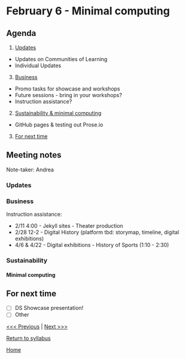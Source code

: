 # February 6 - Minimal computing

## Agenda
1. [Updates](#meeting-notes)
  - Updates on Communities of Learning
  - Individual Updates
3. [Business](#business)
  - Promo tasks for showcase and workshops
  - Future sessions - bring in your workshops?
  - Instruction assistance?
2. [Sustainability & minimal computing](#sustainability)
  - GitHub pages & testing out Prose.io
3. [For next time](#for-next-time)

## Meeting notes
Note-taker: Andrea

### Updates

### Business

Instruction assistance:
- 2/11 4:00 - Jekyll sites - Theater production
- 2/28 12-2 - Digital History (platform tbd: storymap, timeline, digital exhibitions)
- 4/6 & 4/22 - Digital exhibitions - History of Sports (1:10 - 2:30)

### Sustainability

#### Minimal computing


## For next time
- [ ] DS Showcase presentation!
- [ ] Other

[<<< Previous](/sessions/01-23-spring.md) | [Next >>>]()

[Return to syllabus](/syllabus.md)

[Home](/README.md)
